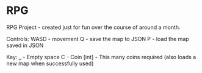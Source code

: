 # RPG
RPG Project - created just for fun over the course of around a month.

Controls:
WASD - movement
Q - save the map to JSON
P - load the map saved in JSON

Key:
_ - Empty space
C - Coin
[int] - This many coins required (also loads a new map when successfully used)
